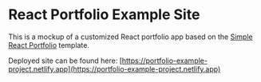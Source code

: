 # React Portfolio Example Site

This is a mockup of a customized React portfolio app based on the [Simple React Portfolio](https://www.npmjs.com/package/cra-template-react-portfolio) template.

Deployed site can be found here: [https://portfolio-example-project.netlify.app](https://portfolio-example-project.netlify.app)